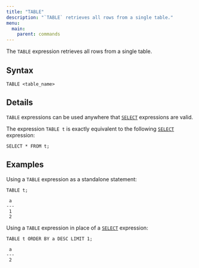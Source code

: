 ```yaml
---
title: "TABLE"
description: "`TABLE` retrieves all rows from a single table."
menu:
  main:
    parent: commands
---
```


The `TABLE` expression retrieves all rows from a single table.

## Syntax

```mzsql
TABLE <table_name>
```

## Details

`TABLE` expressions can be used anywhere that [`SELECT`] expressions are valid.

The expression `TABLE t` is exactly equivalent to the following [`SELECT`]
expression:

```mzsql
SELECT * FROM t;
```

## Examples

Using a `TABLE` expression as a standalone statement:

```mzsql
TABLE t;
```
```nofmt
 a
---
 1
 2
```

Using a `TABLE` expression in place of a [`SELECT`] expression:

```mzsql
TABLE t ORDER BY a DESC LIMIT 1;
```
```nofmt
 a
---
 2
```

[`SELECT`]: ../select
